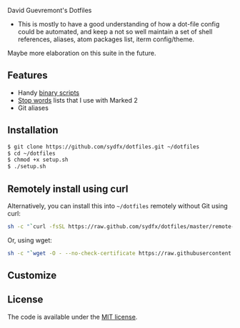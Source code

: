 David Guevremont's Dotfiles

- This is mostly to have a good understanding of how a dot-file config could be automated, and keep a not so well maintain a set of shell references, aliases, atom packages list, iterm config/theme.

Maybe more elaboration on this suite in the future.

<!-- This is a collection of dotfiles and scripts I use for customizing OS X to my liking and setting up the software development tools I use on a day-to-day basis. They should be cloned to your home directory so that the path is `~/dotfiles/`.  The included setup script creates symlinks from your home directory to the files which are located in `~/dotfiles/`.

![Terminal.app](https://raw.github.com/nicksp/dotfiles/master/iterm/nick-terminal.png)

The setup script is smart enough to back up your existing dotfiles into a `~/dotfiles_old/` directory if you already have any dotfiles of the same name as the dotfile symlinks being created in your home directory. -->

<!-- I also prefer `zsh` as my shell of choice. As such, the setup script will also clone the `oh-my-zsh` repository from my GitHub. It then checks to see if `zsh` is installed. If `zsh` is installed, and it is not already configured as the default shell, the setup script will execute a `chsh -s $(which zsh)` command. This changes the default shell to zsh, and takes effect as soon as a new zsh is spawned or on next login. -->

<!-- So, to recap, the install script will:

- back up any existing dotfiles in your home directory to `~/dotfiles_old/`
- create symlinks to the dotfiles in `~/dotfiles/` in your home directory
- clone the `oh-my-zsh` repository from my GitHub (for use with `zsh`)
- check to see if `zsh` is installed, if it isn't, try to install it
- if zsh is installed, run a `chsh -s` to set it as the default shell -->

## Features

- Handy [binary scripts](bin/)
- [Stop words](dict/) lists that I use with Marked 2
- Git aliases
<!-- - zsh aliases -->
<!-- - Custom zsh theme with Git and battery status, etc: [nicktheme](zsh/themes/nick.zsh-theme) -->
<!-- - Sensible [OS X defaults](osx/set-defaults.sh)
- [Install script](setup.sh) -->

## Installation

```sh
$ git clone https://github.com/sydfx/dotfiles.git ~/dotfiles
$ cd ~/dotfiles
$ chmod +x setup.sh
$ ./setup.sh
```

## Remotely install using curl

Alternatively, you can install this into `~/dotfiles` remotely without Git using curl:

```sh
sh -c "`curl -fsSL https://raw.github.com/sydfx/dotfiles/master/remote-setup.sh`"
```

Or, using wget:

```sh
sh -c "`wget -O - --no-check-certificate https://raw.githubusercontent.com/sydfx/dotfiles/master/remote-setup.sh`"
```

## Customize

<!-- ### Local Settings

The dotfiles can be easily extended to suit additional local
requirements by using the following files: -->

<!-- #### `~/.zsh.local`

If the `~/.zsh.local` file exists, it will be automatically sourced
after all the other [shell related files](shell), thus, allowing its
content to add to or overwrite the existing aliases, settings, PATH,
etc. -->

<!-- #### `~/.gitconfig.local`

If the `~/.gitconfig.local` file exists, it will be automatically
included after the configurations from [`~/.gitconfig`](git/gitconfig), thus, allowing
its content to overwrite or add to the existing `git` configurations.

**Note:** Use `~/.gitconfig.local` to store sensitive information such
as the `git` user credentials, e.g.:

```sh
[user]
  name = David Guevremont
  email = info@example.com
``` -->

<!-- ## OS X Defaults

My favorite part of this repo is the [ssh](shell/) aliases, config and added shell fonctions.

## Atom

This is definitely a good text "hackable" editor, really not an IDE, but for base programming that's enough ;-)

## Resources

I actively watch the following repository and add the best changes to this repository:

- [GitHub ❤ ~/](http://dotfiles.github.com/) <= github dotfile portal -->

## License

The code is available under the [MIT license](LICENSE).
